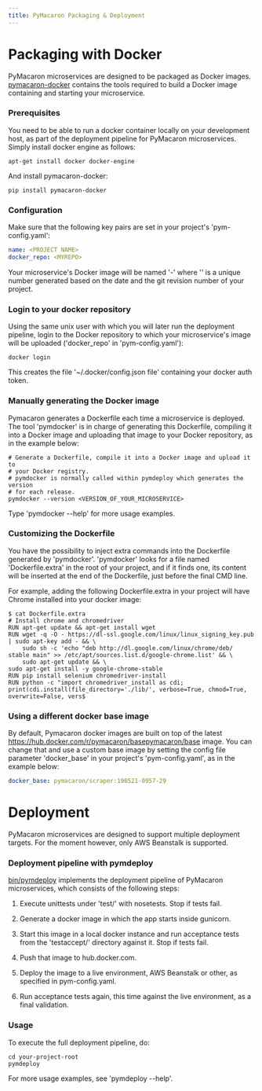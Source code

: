 ```yaml
---
title: PyMacaron Packaging & Deployment
---
```


Packaging with Docker
=====================

PyMacaron microservices are designed to be packaged as Docker images.
[pymacaron-docker](https://github.com/pymacaron/pymacaron-docker) contains the tools
required to build a Docker image containing and starting your microservice.

### Prerequisites

You need to be able to run a docker container locally on your development host,
as part of the deployment pipeline for PyMacaron microservices. Simply install
docker engine as follows:

```shell
apt-get install docker docker-engine
```

And install pymacaron-docker:

```shell
pip install pymacaron-docker
```

### Configuration

Make sure that the following key pairs are set in your project's 'pym-config.yaml':

```yaml
name: <PROJECT NAME>
docker_repo: <MYREPO>
```

Your microservice's Docker image will be named '<PROJECT NAME>-<VERSION>' where '<VERSION>'
is a unique number generated based on the date and the git revision number of your project.

### Login to your docker repository

Using the same unix user with which you will later run the deployment pipeline, login to
the Docker repository to which your microservice's image will be uploaded ('docker_repo' in
'pym-config.yaml'):

```shell
docker login
```

This creates the file '~/.docker/config.json file' containing your docker auth token.

### Manually generating the Docker image

Pymacaron generates a Dockerfile each time a microservice is deployed. The tool 'pymdocker'
is in charge of generating this Dockerfile, compiling it into a Docker image and uploading
that image to your Docker repository, as in the example below:

```shell
# Generate a Dockerfile, compile it into a Docker image and upload it to
# your Docker registry.
# pymdocker is normally called within pymdeploy which generates the version
# for each release.
pymdocker --version <VERSION_OF_YOUR_MICROSERVICE>
```

Type 'pymdocker --help' for more usage examples.

### Customizing the Dockerfile

You have the possibility to inject extra commands into the Dockerfile generated by 'pymdocker'.
'pymdocker' looks for a file named 'Dockerfile.extra' in the root of your project, and if it finds
one, its content will be inserted at the end of the Dockerfile, just before the final CMD line.

For example, adding the following Dockerfile.extra in your project will have Chrome installed into
your docker image:

```shell
$ cat Dockerfile.extra 
# Install chrome and chromedriver
RUN apt-get update && apt-get install wget
RUN wget -q -O - https://dl-ssl.google.com/linux/linux_signing_key.pub | sudo apt-key add - && \
    sudo sh -c 'echo "deb http://dl.google.com/linux/chrome/deb/ stable main" >> /etc/apt/sources.list.d/google-chrome.list' && \
    sudo apt-get update && \
sudo apt-get install -y google-chrome-stable
RUN pip install selenium chromedriver-install
RUN python -c "import chromedriver_install as cdi; print(cdi.install(file_directory='./lib/', verbose=True, chmod=True, overwrite=False, vers$

```

### Using a different docker base image

By default, Pymacaron docker images are built on top of the latest https://hub.docker.com/r/pymacaron/basepymacaron/base image. You can change that and use a custom base image by setting the config file parameter 'docker_base' in your project's 'pym-config.yaml', as in the example below:

```yaml
docker_base: pymacaron/scraper:190521-0957-29
```

Deployment
==========

PyMacaron microservices are designed to support multiple deployment
targets. For the moment however, only AWS Beanstalk is supported.

### Deployment pipeline with pymdeploy

[bin/pymdeploy](https://github.com/pymacaron/pymacaron/blob/master/bin/pymdeploy)
implements the deployment pipeline of PyMacaron microservices, which consists
of the following steps:

1. Execute unittests under 'test/' with nosetests. Stop if tests fail.

1. Generate a docker image in which the app starts inside gunicorn.

1. Start this image in a local docker instance and run acceptance tests from
   the 'testaccept/' directory against it. Stop if tests fail.

1. Push that image to hub.docker.com.

1. Deploy the image to a live environment, AWS Beanstalk or other,
   as specified in pym-config.yaml.

1. Run acceptance tests again, this time against the live environment, as a
   final validation.

### Usage

To execute the full deployment pipeline, do:

```
cd your-project-root
pymdeploy
```

For more usage examples, see 'pymdeploy --help'.
